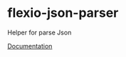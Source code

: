 # flexio-json-parser
Helper for parse Json

[Documentation](https://flexiooss.github.io/flexio-json-parser/index.html)
